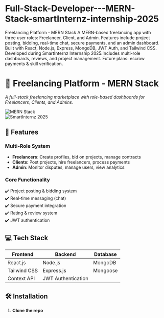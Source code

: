 # Full-Stack-Developer---MERN-Stack-smartInternz-internship-2025
Freelancing Platform - MERN Stack  A MERN-based freelancing app with three user roles: Freelancer, Client, and Admin. Features include project posting, bidding, real-time chat, secure payments, and an admin dashboard. Built with React, Node.js, Express, MongoDB, JWT Auth, and Tailwind CSS. Developed during SmartInternz Internship 2025.Includes multi-role dashboards, reviews, and project management. Future plans: escrow payments & skill verification.

# 🚀 Freelancing Platform - MERN Stack  

*A full-stack freelancing marketplace with role-based dashboards for Freelancers, Clients, and Admins.*  

![MERN Stack](https://img.shields.io/badge/MERN-Full%20Stack-brightgreen)  
![SmartInternz 2025](https://img.shields.io/badge/SmartInternz-Internship%202025-blue)  

## 🌟 Features  

### **Multi-Role System**  
- **Freelancers**: Create profiles, bid on projects, manage contracts  
- **Clients**: Post projects, hire freelancers, process payments  
- **Admin**: Monitor disputes, manage users, view analytics  

### **Core Functionality**  
✔️ Project posting & bidding system  
✔️ Real-time messaging (chat)  
✔️ Secure payment integration  
✔️ Rating & review system  
✔️ JWT authentication  

## 💻 Tech Stack  
| Frontend               | Backend            | Database       |  
|------------------------|--------------------|----------------|  
| React.js               | Node.js            | MongoDB        |  
| Tailwind CSS           | Express.js         | Mongoose       |  
| Context API            | JWT Authentication |                |  

## 🛠️ Installation  
1. **Clone the repo**  
   ```bash  
